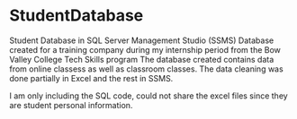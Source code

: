 # StudentDatabase
Student Database in SQL Server Management Studio (SSMS)
Database created for a training company during my internship period from the Bow Valley College Tech Skills program
The database created contains data from online classess as well as classroom classes.
The data cleaning was done partially in Excel and the rest in SSMS.

I am only including the SQL code, could not share the excel files since they are student personal information.
